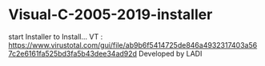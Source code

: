 # Visual-C-2005-2019-installer
start Installer to Install...
VT : https://www.virustotal.com/gui/file/ab9b6f5414725de846a4932317403a567c2e6161fa525bd3fa5b43dee34ad92d
Developed by LADI
